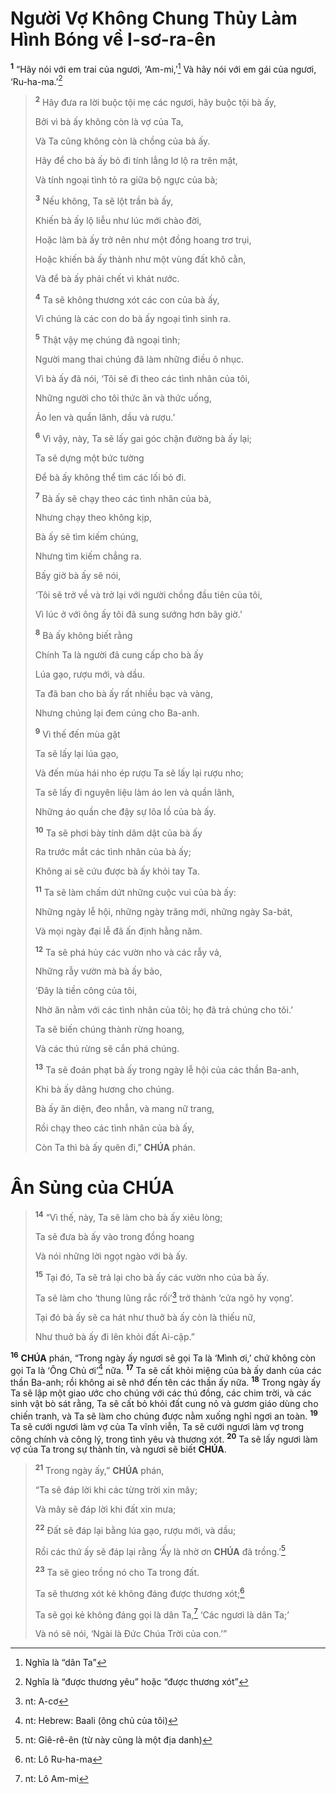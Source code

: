 # Người Vợ Không Chung Thủy Làm Hình Bóng về I-sơ-ra-ên
<sup><b>1</b></sup> “Hãy nói với em trai của ngươi, ‘Am-mi,’[^1-428954d7-3ced-4604-a4f1-7bd3ec3fcde0] Và hãy nói với em gái của ngươi, ‘Ru-ha-ma.’[^2-428954d7-3ced-4604-a4f1-7bd3ec3fcde0]

> <sup><b>2</b></sup> Hãy đưa ra lời buộc tội mẹ các ngươi, hãy buộc tội bà ấy,
>
> Bởi vì bà ấy không còn là vợ của Ta,
>
> Và Ta cũng không còn là chồng của bà ấy.
>
> Hãy để cho bà ấy bỏ đi tính lẳng lơ lộ ra trên mặt,
>
> Và tính ngoại tình tỏ ra giữa bộ ngực của bà;
>
> <sup><b>3</b></sup> Nếu không, Ta sẽ lột trần bà ấy,
>
> Khiến bà ấy lộ liễu như lúc mới chào đời,
>
> Hoặc làm bà ấy trở nên như một đồng hoang trơ trụi,
>
> Hoặc khiến bà ấy thành như một vùng đất khô cằn,
>
> Và để bà ấy phải chết vì khát nước.
>
> <sup><b>4</b></sup> Ta sẽ không thương xót các con của bà ấy,
>
> Vì chúng là các con do bà ấy ngoại tình sinh ra.
>
> <sup><b>5</b></sup> Thật vậy mẹ chúng đã ngoại tình;
>
> Người mang thai chúng đã làm những điều ô nhục.
>
> Vì bà ấy đã nói, ‘Tôi sẽ đi theo các tình nhân của tôi,
>
> Những người cho tôi thức ăn và thức uống,
>
> Áo len và quần lãnh, dầu và rượu.’
>
> <sup><b>6</b></sup> Vì vậy, này, Ta sẽ lấy gai góc chận đường bà ấy lại;
>
> Ta sẽ dựng một bức tường
>
> Để bà ấy không thể tìm các lối bỏ đi.
>
> <sup><b>7</b></sup> Bà ấy sẽ chạy theo các tình nhân của bà,
>
> Nhưng chạy theo không kịp,
>
> Bà ấy sẽ tìm kiếm chúng,
>
> Nhưng tìm kiếm chẳng ra.
>
> Bấy giờ bà ấy sẽ nói,
>
> ‘Tôi sẽ trở về và trở lại với người chồng đầu tiên của tôi,
>
> Vì lúc ở với ông ấy tôi đã sung sướng hơn bây giờ.’
>
> <sup><b>8</b></sup> Bà ấy không biết rằng
>
> Chính Ta là người đã cung cấp cho bà ấy
>
> Lúa gạo, rượu mới, và dầu.
>
> Ta đã ban cho bà ấy rất nhiều bạc và vàng,
>
> Nhưng chúng lại đem cúng cho Ba-anh.
>
> <sup><b>9</b></sup> Vì thế đến mùa gặt
>
> Ta sẽ lấy lại lúa gạo,
>
> Và đến mùa hái nho ép rượu Ta sẽ lấy lại rượu nho;
>
> Ta sẽ lấy đi nguyên liệu làm áo len và quần lãnh,
>
> Những áo quần che đậy sự lõa lồ của bà ấy.
>
> <sup><b>10</b></sup> Ta sẽ phơi bày tính dâm dật của bà ấy
>
> Ra trước mắt các tình nhân của bà ấy;
>
> Không ai sẽ cứu được bà ấy khỏi tay Ta.
>
> <sup><b>11</b></sup> Ta sẽ làm chấm dứt những cuộc vui của bà ấy:
>
> Những ngày lễ hội, những ngày trăng mới, những ngày Sa-bát,
>
> Và mọi ngày đại lễ đã ấn định hằng năm.
>
> <sup><b>12</b></sup> Ta sẽ phá hủy các vườn nho và các rẫy vả,
>
> Những rẫy vườn mà bà ấy bảo,
>
> ‘Đây là tiền công của tôi,
>
> Nhờ ăn nằm với các tình nhân của tôi; họ đã trả chúng cho tôi.’
>
> Ta sẽ biến chúng thành rừng hoang,
>
> Và các thú rừng sẽ cắn phá chúng.
>
> <sup><b>13</b></sup> Ta sẽ đoán phạt bà ấy trong ngày lễ hội của các thần Ba-anh,
>
> Khi bà ấy dâng hương cho chúng.
>
> Bà ấy ăn diện, đeo nhẫn, và mang nữ trang,
>
> Rồi chạy theo các tình nhân của bà ấy,
>
> Còn Ta thì bà ấy quên đi,” **CHÚA** phán.

# Ân Sủng của **CHÚA**

> <sup><b>14</b></sup> “Vì thế, này, Ta sẽ làm cho bà ấy xiêu lòng;
>
> Ta sẽ đưa bà ấy vào trong đồng hoang
>
> Và nói những lời ngọt ngào với bà ấy.
>
> <sup><b>15</b></sup> Tại đó, Ta sẽ trả lại cho bà ấy các vườn nho của bà ấy.
>
> Ta sẽ làm cho ‘thung lũng rắc rối’[^3-428954d7-3ced-4604-a4f1-7bd3ec3fcde0] trở thành ‘cửa ngõ hy vọng’.
>
> Tại đó bà ấy sẽ ca hát như thuở bà ấy còn là thiếu nữ,
>
> Như thuở bà ấy đi lên khỏi đất Ai-cập.”

<sup><b>16</b></sup> **CHÚA** phán, “Trong ngày ấy ngươi sẽ gọi Ta là ‘Mình ơi,’ chứ không còn gọi Ta là ‘Ông Chủ ơi’[^4-428954d7-3ced-4604-a4f1-7bd3ec3fcde0] nữa. <sup><b>17</b></sup> Ta sẽ cất khỏi miệng của bà ấy danh của các thần Ba-anh; rồi không ai sẽ nhớ đến tên các thần ấy nữa. <sup><b>18</b></sup> Trong ngày ấy Ta sẽ lập một giao ước cho chúng với các thú đồng, các chim trời, và các sinh vật bò sát rằng, Ta sẽ cất bỏ khỏi đất cung nỏ và gươm giáo dùng cho chiến tranh, và Ta sẽ làm cho chúng được nằm xuống nghỉ ngơi an toàn. <sup><b>19</b></sup> Ta sẽ cưới ngươi làm vợ của Ta vĩnh viễn, Ta sẽ cưới ngươi làm vợ trong công chính và công lý, trong tình yêu và thương xót. <sup><b>20</b></sup> Ta sẽ lấy ngươi làm vợ của Ta trong sự thành tín, và ngươi sẽ biết **CHÚA**.

> <sup><b>21</b></sup> Trong ngày ấy,” **CHÚA** phán,
>
> “Ta sẽ đáp lời khi các từng trời xin mây;
>
> Và mây sẽ đáp lời khi đất xin mưa;
>
> <sup><b>22</b></sup> Đất sẽ đáp lại bằng lúa gạo, rượu mới, và dầu;
>
> Rồi các thứ ấy sẽ đáp lại rằng ‘Ấy là nhờ ơn **CHÚA** đã trồng.’[^5-428954d7-3ced-4604-a4f1-7bd3ec3fcde0]
>
> <sup><b>23</b></sup> Ta sẽ gieo trồng nó cho Ta trong đất.
>
> Ta sẽ thương xót kẻ không đáng được thương xót;[^6-428954d7-3ced-4604-a4f1-7bd3ec3fcde0]
>
> Ta sẽ gọi kẻ không đáng gọi là dân Ta,[^7-428954d7-3ced-4604-a4f1-7bd3ec3fcde0] ‘Các ngươi là dân Ta;’
>
> Và nó sẽ nói, ‘Ngài là Đức Chúa Trời của con.’”

[^1-428954d7-3ced-4604-a4f1-7bd3ec3fcde0]: Nghĩa là “dân Ta”
[^2-428954d7-3ced-4604-a4f1-7bd3ec3fcde0]: Nghĩa là “được thương yêu” hoặc “được thương xót”
[^3-428954d7-3ced-4604-a4f1-7bd3ec3fcde0]: nt: A-cơ
[^4-428954d7-3ced-4604-a4f1-7bd3ec3fcde0]: nt: Hebrew: Baali (ông chủ của tôi)
[^5-428954d7-3ced-4604-a4f1-7bd3ec3fcde0]: nt: Giê-rê-ên (từ này cũng là một địa danh)
[^6-428954d7-3ced-4604-a4f1-7bd3ec3fcde0]: nt: Lô Ru-ha-ma
[^7-428954d7-3ced-4604-a4f1-7bd3ec3fcde0]: nt: Lô Am-mi